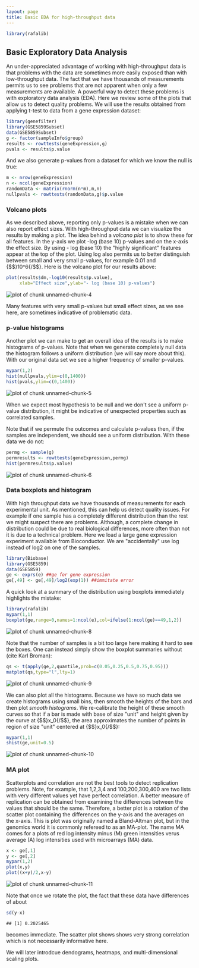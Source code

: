 ```yaml
---
layout: page
title: Basic EDA for high-throughput data
---
```





```r
library(rafalib)
```

## Basic Exploratory Data Analysis 

An under-appreciated advantage of working with high-throughput data is that problems with the data are sometimes more easily exposed than with low-throughput data. The fact that we have thousands of measurements permits us to see problems that are not apparent when only a few measurements are available. A powerful way to detect these problems is with exploratory data analysis (EDA). Here we review some of the plots that allow us to detect quality problems.
We will use the results obtained from applying t-test to data from a gene expression dataset:


```r
library(genefilter)
library(GSE5859Subset)
data(GSE5859Subset)
g <- factor(sampleInfo$group)
results <- rowttests(geneExpression,g)
pvals <- results$p.value
```

And we also generate p-values from a dataset for which we know the null is true:


```r
m <- nrow(geneExpression)
n <- ncol(geneExpression)
randomData <- matrix(rnorm(n*m),m,n)
nullpvals <- rowttests(randomData,g)$p.value
```

### Volcano plots

As we described above, reporting only p-values is a mistake when we can also report effect sizes. With high-throughput data we can visualize the results by making a plot. The idea behind a _volcano plot_ is to show these for all features. In the y-axis we plot -log (base 10) p-values and on the x-axis the effect size. By using - log (base 10) the "highly significant" features appear at the top of the plot. Using log also permits us to better distinguish between small and very small p-values, for example 0.01 and {$$}10^6{/$$}.  Here is the volcano plot for our results above:


```r
plot(results$dm,-log10(results$p.value),
     xlab="Effect size",ylab="- log (base 10) p-values")
```

![plot of chunk unnamed-chunk-4](images/eda_for_highthroughput-unnamed-chunk-4-1.png) 

Many features with very small p-values but small effect sizes, as we see here, are sometimes indicative of problematic data.

### p-value histograms

Another plot we can make to get an overall idea of the results is to make histograms of p-values. Note that when we generate completely null data the histogram follows a uniform distribution (we will say more about this). With our original data set we see a higher frequency of smaller p-values. 


```r
mypar(1,2)
hist(nullpvals,ylim=c(0,1400))
hist(pvals,ylim=c(0,1400))
```

![plot of chunk unnamed-chunk-5](images/eda_for_highthroughput-unnamed-chunk-5-1.png) 

When we expect most hypothesis to be null and we don't see a uniform p-value distribution, it might be indicative of unexpected properties such as correlated samples. 

Note that if we permute the outcomes and calculate p-values then, if the samples are independent, we should see a uniform distribution. With these data we do not:


```r
permg <- sample(g)
permresults <- rowttests(geneExpression,permg)
hist(permresults$p.value)
```

![plot of chunk unnamed-chunk-6](images/eda_for_highthroughput-unnamed-chunk-6-1.png) 

### Data boxplots and histogram

With high throughput data we have thousands of measurements for each experimental unit. As mentioned, this can help us detect quality issues. For example if one sample has a completely different distribution than the rest we might suspect there are problems. Although, a complete change in distribution could be due to real biological differences,  more often than not it is due to a technical problem. Here we load a large gene expression experiment available from Bioconductor. We are "accidentally" use log instead of log2 on one of the samples.


```r
library(Biobase)
library(GSE5859) 
data(GSE5859) 
ge <- exprs(e) ##ge for gene expression
ge[,49] <- ge[,49]/log2(exp(1)) ##immitate error
```

A quick look at a summary of the distribution using boxplots immediately highlights the mistake:


```r
library(rafalib)
mypar(1,1)
boxplot(ge,range=0,names=1:ncol(e),col=ifelse(1:ncol(ge)==49,1,2))
```

![plot of chunk unnamed-chunk-8](images/eda_for_highthroughput-unnamed-chunk-8-1.png) 

Note that the number of samples is a bit too large here making it hard to see the boxes. One can instead simply show the boxplot summaries without (cite Karl Broman):


```r
qs <- t(apply(ge,2,quantile,prob=c(0.05,0.25,0.5,0.75,0.95)))
matplot(qs,type="l",lty=1)
```

![plot of chunk unnamed-chunk-9](images/eda_for_highthroughput-unnamed-chunk-9-1.png) 

We can also plot all the histograms. Because we have so much data we create histograms using small bins, then smooth the heights of the bars and then plot _smooth histograms_. We re-calibrate the height of these smooth curves so that if a bar is made with base of size "unit" and height given by the curve at {$$}x_0{/$$}, the area approximates the number of points in  region of size "unit" centered at {$$}x_0{/$$}:


```r
mypar(1,1)
shist(ge,unit=0.5)
```

![plot of chunk unnamed-chunk-10](images/eda_for_highthroughput-unnamed-chunk-10-1.png) 

### MA plot

Scatterplots and correlation are not the best tools to detect replication problems. Note, for example, that 1,2,3,4 and 100,200,300,400 are two lists with very different values yet have perfect correlation. A better measure of replication can be obtained from examining the differences between the values that should be the same. Therefore, a better plot is a rotation of the scatter plot containing the differences on the y-axis and the averages on the x-axis. This is plot was originally named a Bland-Altman plot, but in the genomics world it is commonly refereed to as an MA-plot. The name MA comes for a plots of red log intensity minus (M) green intensities verus average (A) log intensities used with microarrays (MA) data.


```r
x <- ge[,1]
y <- ge[,2]
mypar(1,2)
plot(x,y)
plot((x+y)/2,x-y)
```

![plot of chunk unnamed-chunk-11](images/eda_for_highthroughput-unnamed-chunk-11-1.png) 

Note that once we rotate the plot, the fact that these data have differences of about 


```r
sd(y-x)
```

```
## [1] 0.2025465
```

becomes immediate. The scatter plot shows shows very strong correlation which is not necessarily informative here.

We will later introdcue dendograms, heatmaps, and multi-dimensional scaling plots.

